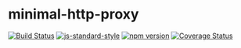 # minimal-http-proxy
<!-- VDOC.badges travis; standard; npm; coveralls -->
<!-- DON'T EDIT THIS SECTION (including comments), INSTEAD RE-RUN `vdoc` TO UPDATE -->
[![Build Status](https://travis-ci.org/vigour-io/minimal-http-proxy.svg?branch=master)](https://travis-ci.org/vigour-io/minimal-http-proxy)
[![js-standard-style](https://img.shields.io/badge/code%20style-standard-brightgreen.svg)](http://standardjs.com/)
[![npm version](https://badge.fury.io/js/minimal-http-proxy.svg)](https://badge.fury.io/js/minimal-http-proxy)
[![Coverage Status](https://coveralls.io/repos/github/vigour-io/minimal-http-proxy/badge.svg?branch=master)](https://coveralls.io/github/vigour-io/minimal-http-proxy?branch=master)

<!-- VDOC END -->
